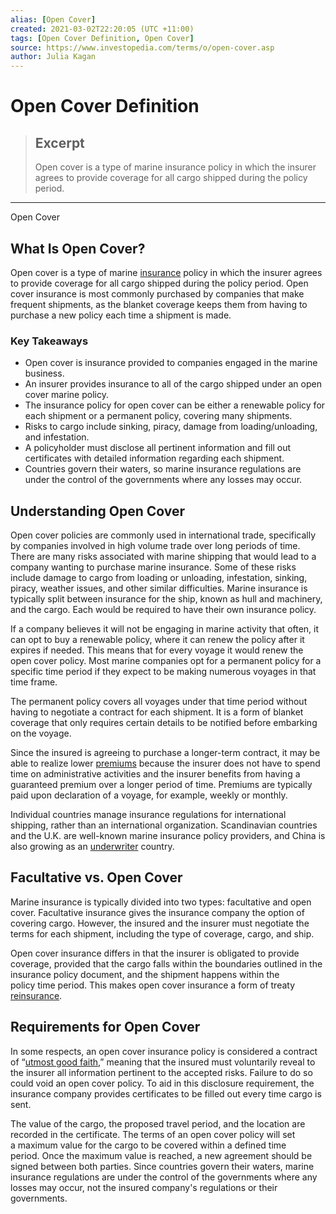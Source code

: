 ```yaml
---
alias: [Open Cover]
created: 2021-03-02T22:20:05 (UTC +11:00)
tags: [Open Cover Definition, Open Cover]
source: https://www.investopedia.com/terms/o/open-cover.asp
author: Julia Kagan
---
```


# Open Cover Definition

> ## Excerpt
> Open cover is a type of marine insurance policy in which the insurer agrees to provide coverage for all cargo shipped during the policy period.

---

Open Cover
## What Is Open Cover?

Open cover is a type of marine [insurance](https://www.investopedia.com/terms/i/insurance.asp) policy in which the insurer agrees to provide coverage for all cargo shipped during the policy period. Open cover insurance is most commonly purchased by companies that make frequent shipments, as the blanket coverage keeps them from having to purchase a new policy each time a shipment is made.

### Key Takeaways

-   Open cover is insurance provided to companies engaged in the marine business.
-   An insurer provides insurance to all of the cargo shipped under an open cover marine policy.
-   The insurance policy for open cover can be either a renewable policy for each shipment or a permanent policy, covering many shipments.
-   Risks to cargo include sinking, piracy, damage from loading/unloading, and infestation.
-   A policyholder must disclose all pertinent information and fill out certificates with detailed information regarding each shipment.
-   Countries govern their waters, so marine insurance regulations are under the control of the governments where any losses may occur.

## Understanding Open Cover

Open cover policies are commonly used in international trade, specifically by companies involved in high volume trade over long periods of time. There are many risks associated with marine shipping that would lead to a company wanting to purchase marine insurance. Some of these risks include damage to cargo from loading or unloading, infestation, sinking, piracy, weather issues, and other similar difficulties. Marine insurance is typically split between insurance for the ship, known as hull and machinery, and the cargo. Each would be required to have their own insurance policy.

If a company believes it will not be engaging in marine activity that often, it can opt to buy a renewable policy, where it can renew the policy after it expires if needed. This means that for every voyage it would renew the open cover policy. Most marine companies opt for a permanent policy for a specific time period if they expect to be making numerous voyages in that time frame.

The permanent policy covers all voyages under that time period without having to negotiate a contract for each shipment. It is a form of blanket coverage that only requires certain details to be notified before embarking on the voyage.

Since the insured is agreeing to purchase a longer-term contract, it may be able to realize lower [premiums](https://www.investopedia.com/terms/p/premium.asp) because the insurer does not have to spend time on administrative activities and the insurer benefits from having a guaranteed premium over a longer period of time. Premiums are typically paid upon declaration of a voyage, for example, weekly or monthly.

Individual countries manage insurance regulations for international shipping, rather than an international organization. Scandinavian countries and the U.K. are well-known marine insurance policy providers, and China is also growing as an [underwriter](https://www.investopedia.com/terms/u/underwriter.asp) country.

## Facultative vs. Open Cover

Marine insurance is typically divided into two types: facultative and open cover. Facultative insurance gives the insurance company the option of covering cargo. However, the insured and the insurer must negotiate the terms for each shipment, including the type of coverage, cargo, and ship.

Open cover insurance differs in that the insurer is obligated to provide coverage, provided that the cargo falls within the boundaries outlined in the insurance policy document, and the shipment happens within the policy time period. This makes open cover insurance a form of treaty [reinsurance](https://www.investopedia.com/terms/r/reinsurance.asp).

## Requirements for Open Cover

In some respects, an open cover insurance policy is considered a contract of “[utmost good faith](https://www.investopedia.com/terms/u/uberrimae-fidei-contract.asp),” meaning that the insured must voluntarily reveal to the insurer all information pertinent to the accepted risks. Failure to do so could void an open cover policy. To aid in this disclosure requirement, the insurance company provides certificates to be filled out every time cargo is sent.

The value of the cargo, the proposed travel period, and the location are recorded in the certificate. The terms of an open cover policy will set a maximum value for the cargo to be covered within a defined time period. Once the maximum value is reached, a new agreement should be signed between both parties. Since countries govern their waters, marine insurance regulations are under the control of the governments where any losses may occur, not the insured company's regulations or their governments.
